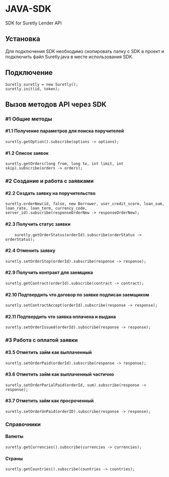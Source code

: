 # JAVA-SDK

SDK for Suretly Lender API
## Установка
Для подключения SDK необходимо скопировать  папку с SDK в проект и подключить файл Suretly.java в месте использования SDK.
## Подключение
    Suretly suretly = new Suretly();
    suretly.init(id, token);
 
## Вызов методов API через SDK
 
### #1 Общие методы
 
#### #1.1 Получение параметров для поиска поручителей
 
    suretly.getOption().subscribe(options -> options);
#### #1.2 Список заявок
 
    suretly.getOrders(long from, long to, int limit, int skip).subscribe(orders -> orders);

### #2 Создание и работа с заявками
 
#### #2.2 Создать заявку на поручительство

    suretly.orderNew(id, false, new Borrower, user_credit_score, loan_sum, loan_rate, loan_term, currency_code, server_id).subscribe(responseOrderNew -> responseOrderNew);
   
#### #2.3 Получить статус заявки
 
        suretly.getOrderStatus(orderId).subscribe(orderStatus ->  orderStatus);
   
#### #2.4 Отменить заявку
   
    suretly.setOrderStop(orderId).subscribe(response -> response);
   
#### #2.9 Получить контракт для заемщика
 
    suretly.getContract(orderId).subscribe(contract -> contract);
   
#### #2.10 Подтвердить что договор по заявке подписан заемщиком
 
    suretly.setContractAccept(orderId).subscribe(response -> response);
   
#### #2.11 Подтвердить что заявка оплачена и выдана
 
    suretly.setOrderIssued(orderId).subscribe(response -> response);
   
### #3 Работа с оплатой заявки
 
#### #3.5 Отметить займ как выплаченный
 
    suretly.setOrderPaid(orderId).subscribe(response -> response);
   
#### #3.6 Отметить займ как выплаченный частично
 
    suretly.setOrderParialPaid(orderId, sum).subscribe(response -> response);
   
#### #3.7 Отметить займ как просроченный
 
    suretly.setOrderUnPaid(orderID).subscribe(response -> response);
   
### Справочники
 
#### Валюты
 
    suretly.getCurrencies().subscribe(currencies -> currencies);
   
#### Страны

    suretly.getCountries().subscribe(countries -> countries);
